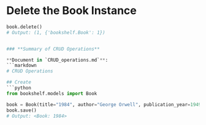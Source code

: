# Delete the Book Instance

```python
book.delete()
# Output: (1, {'bookshelf.Book': 1})


### **Summary of CRUD Operations**

**Document in `CRUD_operations.md`**:
```markdown
# CRUD Operations

## Create
```python
from bookshelf.models import Book

book = Book(title="1984", author="George Orwell", publication_year=1949)
book.save()
# Output: <Book: 1984>
